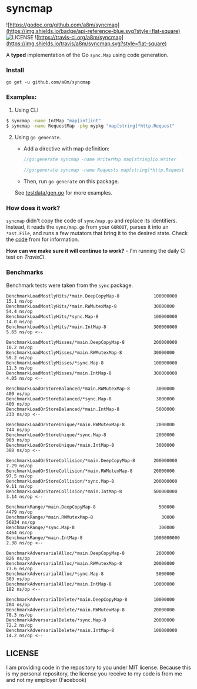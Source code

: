 # syncmap 
![https://godoc.org/github.com/a8m/syncmap](https://img.shields.io/badge/api-reference-blue.svg?style=flat-square)
![LICENSE](https://img.shields.io/badge/license-MIT-blue.svg?style=flat-square)
![https://travis-ci.org/a8m/syncmap](https://img.shields.io/travis/a8m/syncmap.svg?style=flat-square)

A __typed__ implementation of the Go `sync.Map` using code generation. 

### Install

```
go get -u github.com/a8m/syncmap
```

### Examples:

1. Using CLI
  ```bash
  $ syncmap -name IntMap "map[int]int"
  $ syncmap -name RequestMap -pkg mypkg "map[string]*http.Request"
  ```
  
2. Using `go generate`.
    
   - Add a directive with map definition:
     ```go
     //go:generate syncmap -name WriterMap map[string]io.Writer
   
     //go:generate syncmap -name Requests map[string]*http.Request
     ```
   - Then, run `go generate` on this package. 

   See [testdata/gen.go](https://github.com/a8m/syncmap/blob/master/testdata/gen.go) for more examples.
   
### How does it work?

`syncmap` didn't copy the code of `sync/map.go` and replace its identifiers. Instead, it reads the `sync/map.go` from
your `GOROOT`, parses it into an `*ast.File`, and runs a few mutators that bring it to the desired state.
Check the [code](https://github.com/a8m/syncmap/blob/master/syncmap.go#L91) from for information.

__How can we make sure it will continue to work?__ - I'm running the daily CI test on _TravisCI_.
   
### Benchmarks
Benchmark tests were taken from the `sync` package.
```
BenchmarkLoadMostlyHits/*main.DeepCopyMap-8         	100000000	        15.1 ns/op
BenchmarkLoadMostlyHits/*main.RWMutexMap-8          	30000000	        54.4 ns/op
BenchmarkLoadMostlyHits/*sync.Map-8                 	100000000	        14.0 ns/op
BenchmarkLoadMostlyHits/*main.IntMap-8              	300000000	        5.65 ns/op <--

BenchmarkLoadMostlyMisses/*main.DeepCopyMap-8       	200000000	        10.2 ns/op
BenchmarkLoadMostlyMisses/*main.RWMutexMap-8        	30000000	        59.2 ns/op
BenchmarkLoadMostlyMisses/*sync.Map-8               	100000000	        11.3 ns/op
BenchmarkLoadMostlyMisses/*main.IntMap-8            	300000000	        4.05 ns/op <--

BenchmarkLoadOrStoreBalanced/*main.RWMutexMap-8     	 3000000	       400 ns/op
BenchmarkLoadOrStoreBalanced/*sync.Map-8            	 3000000	       400 ns/op
BenchmarkLoadOrStoreBalanced/*main.IntMap-8         	 5000000	       233 ns/op <--

BenchmarkLoadOrStoreUnique/*main.RWMutexMap-8       	 2000000	       744 ns/op
BenchmarkLoadOrStoreUnique/*sync.Map-8              	 2000000	       903 ns/op
BenchmarkLoadOrStoreUnique/*main.IntMap-8           	 3000000	       388 ns/op <--

BenchmarkLoadOrStoreCollision/*main.DeepCopyMap-8   	200000000	         7.29 ns/op
BenchmarkLoadOrStoreCollision/*main.RWMutexMap-8    	20000000	         97.5 ns/op
BenchmarkLoadOrStoreCollision/*sync.Map-8           	200000000	         9.11 ns/op
BenchmarkLoadOrStoreCollision/*main.IntMap-8        	500000000	         3.14 ns/op <--

BenchmarkRange/*main.DeepCopyMap-8                  	  500000	      4479 ns/op
BenchmarkRange/*main.RWMutexMap-8                   	   30000	     56834 ns/op
BenchmarkRange/*sync.Map-8                          	  300000	      4464 ns/op
BenchmarkRange/*main.IntMap-8                       	1000000000	      2.38 ns/op <--

BenchmarkAdversarialAlloc/*main.DeepCopyMap-8       	 2000000	       826 ns/op
BenchmarkAdversarialAlloc/*main.RWMutexMap-8        	20000000	      73.6 ns/op
BenchmarkAdversarialAlloc/*sync.Map-8               	 5000000	       303 ns/op
BenchmarkAdversarialAlloc/*main.IntMap-8            	10000000	       182 ns/op <--

BenchmarkAdversarialDelete/*main.DeepCopyMap-8      	10000000	         204 ns/op
BenchmarkAdversarialDelete/*main.RWMutexMap-8       	20000000	        78.3 ns/op
BenchmarkAdversarialDelete/*sync.Map-8              	20000000	        72.2 ns/op
BenchmarkAdversarialDelete/*main.IntMap-8           	100000000	        14.2 ns/op <--
```


## LICENSE
I am providing code in the repository to you under MIT license. Because this is my personal repository, the license you receive to my code is from me and not my employer (Facebook)

